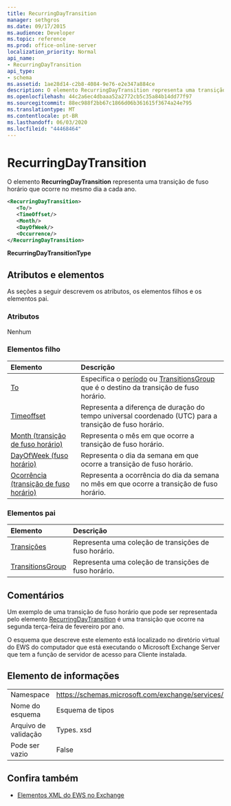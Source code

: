 ```yaml
---
title: RecurringDayTransition
manager: sethgros
ms.date: 09/17/2015
ms.audience: Developer
ms.topic: reference
ms.prod: office-online-server
localization_priority: Normal
api_name:
- RecurringDayTransition
api_type:
- schema
ms.assetid: 1ae28d14-c2b8-4084-9e76-e2e347a884ce
description: O elemento RecurringDayTransition representa uma transição de fuso horário que ocorre no mesmo dia a cada ano.
ms.openlocfilehash: 44c2a6ec4dbaaa52a2772cb5c35a84b14dd77f97
ms.sourcegitcommit: 88ec988f2bb67c1866d06b361615f3674a24e795
ms.translationtype: MT
ms.contentlocale: pt-BR
ms.lasthandoff: 06/03/2020
ms.locfileid: "44468464"
---
```

# <a name="recurringdaytransition"></a>RecurringDayTransition

O elemento **RecurringDayTransition** representa uma transição de fuso horário que ocorre no mesmo dia a cada ano. 
  
```xml
<RecurringDayTransition>
   <To/>
   <TimeOffset/>
   <Month/>
   <DayOfWeek/>
   <Occurrence/>
</RecurringDayTransition>
```

 **RecurringDayTransitionType**
## <a name="attributes-and-elements"></a>Atributos e elementos

As seções a seguir descrevem os atributos, os elementos filhos e os elementos pai.
  
### <a name="attributes"></a>Atributos

Nenhum
  
### <a name="child-elements"></a>Elementos filho

|**Elemento**|**Descrição**|
|:-----|:-----|
|[To](to.md) <br/> |Especifica o [período](period.md) ou [TransitionsGroup](transitionsgroup.md) que é o destino da transição de fuso horário.  <br/> |
|[Timeoffset](timeoffset.md) <br/> |Representa a diferença de duração do tempo universal coordenado (UTC) para a transição de fuso horário.  <br/> |
|[Month (transição de fuso horário)](month-time-zone-transition.md) <br/> |Representa o mês em que ocorre a transição de fuso horário.  <br/> |
|[DayOfWeek (fuso horário)](dayofweek-timezone.md) <br/> |Representa o dia da semana em que ocorre a transição de fuso horário.  <br/> |
|[Ocorrência (transição de fuso horário)](occurrence-time-zone-transition.md) <br/> |Representa a ocorrência do dia da semana no mês em que ocorre a transição de fuso horário.  <br/> |
   
### <a name="parent-elements"></a>Elementos pai

|**Elemento**|**Descrição**|
|:-----|:-----|
|[Transições](transitions.md) <br/> |Representa uma coleção de transições de fuso horário.  <br/> |
|[TransitionsGroup](transitionsgroup.md) <br/> |Representa uma coleção de transições de fuso horário.  <br/> |
   
## <a name="remarks"></a>Comentários

Um exemplo de uma transição de fuso horário que pode ser representada pelo elemento [RecurringDayTransition](recurringdaytransition.md) é uma transição que ocorre na segunda terça-feira de fevereiro por ano. 
  
O esquema que descreve este elemento está localizado no diretório virtual do EWS do computador que está executando o Microsoft Exchange Server que tem a função de servidor de acesso para Cliente instalada.
  
## <a name="element-information"></a>Elemento de informações

|||
|:-----|:-----|
|Namespace  <br/> |https://schemas.microsoft.com/exchange/services/2006/types  <br/> |
|Nome do esquema  <br/> |Esquema de tipos  <br/> |
|Arquivo de validação  <br/> |Types. xsd  <br/> |
|Pode ser vazio  <br/> |False  <br/> |
   
## <a name="see-also"></a>Confira também



- [Elementos XML do EWS no Exchange](ews-xml-elements-in-exchange.md)

